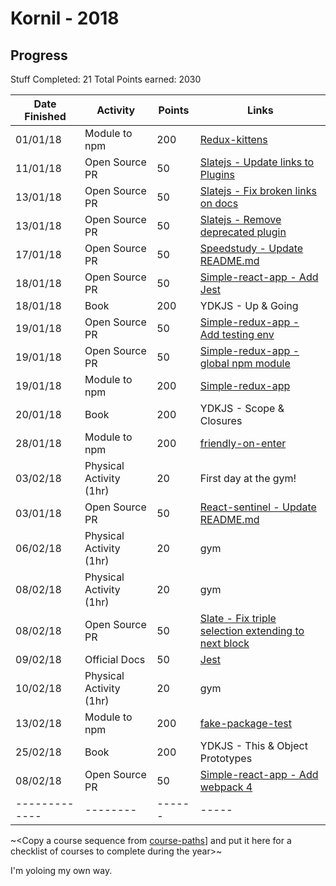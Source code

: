 # Kornil - 2018

## Progress

Stuff Completed: 21
Total Points earned: 2030

| Date Finished | Activity                | Points | Links                                                                                                     |
| ------------- | ----------------------- | ------ | --------------------------------------------------------------------------------------------------------- |
| 01/01/18      | Module to npm           | 200    | [Redux-kittens](https://github.com/Kornil/redux-kittens)                                                  |
| 11/01/18      | Open Source PR          | 50     | [Slatejs - Update links to Plugins](https://github.com/ianstormtaylor/slate/pull/1522)                    |
| 13/01/18      | Open Source PR          | 50     | [Slatejs - Fix broken links on docs](https://github.com/ianstormtaylor/slate/pull/1529)                   |
| 13/01/18      | Open Source PR          | 50     | [Slatejs - Remove deprecated plugin](https://github.com/ianstormtaylor/slate/pull/1530)                   |
| 17/01/18      | Open Source PR          | 50     | [Speedstudy - Update README.md](https://github.com/P1xt/speedstudy/pull/15)                               |
| 18/01/18      | Open Source PR          | 50     | [Simple-react-app - Add Jest](https://github.com/Kornil/simple-react-app/pull/18)                         |
| 18/01/18      | Book                    | 200    | YDKJS - Up & Going                                                                                        |
| 19/01/18      | Open Source PR          | 50     | [Simple-redux-app - Add testing env](https://github.com/Kornil/simple-redux-app/pull/4)                   |
| 19/01/18      | Open Source PR          | 50     | [Simple-redux-app - global npm module](https://github.com/Kornil/simple-redux-app/pull/5)                 |
| 19/01/18      | Module to npm           | 200    | [Simple-redux-app](https://www.npmjs.com/package/simple-redux-app)                                        |
| 20/01/18      | Book                    | 200    | YDKJS - Scope & Closures                                                                                  |
| 28/01/18      | Module to npm           | 200    | [friendly-on-enter](https://github.com/prezly/slate-plugins/tree/master/friendly-on-enter)                |
| 03/02/18      | Physical Activity (1hr) | 20     | First day at the gym!                                                                                     |
| 03/01/18      | Open Source PR          | 50     | [React-sentinel - Update README.md](https://github.com/YurkaninRyan/react-sentinel/pull/1)                |
| 06/02/18      | Physical Activity (1hr) | 20     | gym                                                                                                       |
| 08/02/18      | Physical Activity (1hr) | 20     | gym                                                                                                       |
| 08/02/18      | Open Source PR          | 50     | [Slate - Fix triple selection extending to next block](https://github.com/ianstormtaylor/slate/pull/1605) |
| 09/02/18      | Official Docs           | 50     | [Jest](https://facebook.github.io/jest/docs/en/getting-started.html)                                      |
| 10/02/18      | Physical Activity (1hr) | 20     | gym                                                                                                       |
| 13/02/18      | Module to npm           | 200    | [fake-package-test](https://www.npmjs.com/package/fake-package-test)                                      |
| 25/02/18      | Book                    | 200    | YDKJS - This & Object Prototypes                                                                          |
| 08/02/18      | Open Source PR          | 50     | [Simple-react-app - Add webpack 4](https://github.com/Kornil/simple-react-app/pull/21)                    |
| ------------- | --------                | ------ | -----                                                                                                     |

~<Copy a course sequence from [course-paths](../../course-paths)] and put it here for a checklist of courses to complete during the year>~

I'm yoloing my own way.
